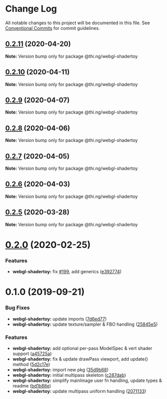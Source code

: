 # Change Log

All notable changes to this project will be documented in this file.
See [Conventional Commits](https://conventionalcommits.org) for commit guidelines.

## [0.2.11](https://github.com/thi-ng/umbrella/compare/@thi.ng/webgl-shadertoy@0.2.10...@thi.ng/webgl-shadertoy@0.2.11) (2020-04-20)

**Note:** Version bump only for package @thi.ng/webgl-shadertoy





## [0.2.10](https://github.com/thi-ng/umbrella/compare/@thi.ng/webgl-shadertoy@0.2.9...@thi.ng/webgl-shadertoy@0.2.10) (2020-04-11)

**Note:** Version bump only for package @thi.ng/webgl-shadertoy





## [0.2.9](https://github.com/thi-ng/umbrella/compare/@thi.ng/webgl-shadertoy@0.2.8...@thi.ng/webgl-shadertoy@0.2.9) (2020-04-07)

**Note:** Version bump only for package @thi.ng/webgl-shadertoy





## [0.2.8](https://github.com/thi-ng/umbrella/compare/@thi.ng/webgl-shadertoy@0.2.7...@thi.ng/webgl-shadertoy@0.2.8) (2020-04-06)

**Note:** Version bump only for package @thi.ng/webgl-shadertoy





## [0.2.7](https://github.com/thi-ng/umbrella/compare/@thi.ng/webgl-shadertoy@0.2.6...@thi.ng/webgl-shadertoy@0.2.7) (2020-04-05)

**Note:** Version bump only for package @thi.ng/webgl-shadertoy





## [0.2.6](https://github.com/thi-ng/umbrella/compare/@thi.ng/webgl-shadertoy@0.2.5...@thi.ng/webgl-shadertoy@0.2.6) (2020-04-03)

**Note:** Version bump only for package @thi.ng/webgl-shadertoy





## [0.2.5](https://github.com/thi-ng/umbrella/compare/@thi.ng/webgl-shadertoy@0.2.4...@thi.ng/webgl-shadertoy@0.2.5) (2020-03-28)

**Note:** Version bump only for package @thi.ng/webgl-shadertoy





# [0.2.0](https://github.com/thi-ng/umbrella/compare/@thi.ng/webgl-shadertoy@0.1.4...@thi.ng/webgl-shadertoy@0.2.0) (2020-02-25)


### Features

* **webgl-shadertoy:** fix [#199](https://github.com/thi-ng/umbrella/issues/199), add generics ([e392774](https://github.com/thi-ng/umbrella/commit/e392774945e4d29f145dba2fd17f99919b2c5fd5))





# 0.1.0 (2019-09-21)

### Bug Fixes

* **webgl-shadertoy:** update imports ([7d6ed77](https://github.com/thi-ng/umbrella/commit/7d6ed77))
* **webgl-shadertoy:** update texture/sampler & FBO handling ([25845e5](https://github.com/thi-ng/umbrella/commit/25845e5))

### Features

* **webgl-shadertoy:** add optional per-pass ModelSpec & vert shader support ([a45725a](https://github.com/thi-ng/umbrella/commit/a45725a))
* **webgl-shadertoy:** fix & update drawPass viewport, add update() method ([5d2c17e](https://github.com/thi-ng/umbrella/commit/5d2c17e))
* **webgl-shadertoy:** import new pkg ([35d9b68](https://github.com/thi-ng/umbrella/commit/35d9b68))
* **webgl-shadertoy:** initial multipass skeleton ([c287dab](https://github.com/thi-ng/umbrella/commit/c287dab))
* **webgl-shadertoy:** simplify mainImage user fn handling, update types & readme ([bd1b88e](https://github.com/thi-ng/umbrella/commit/bd1b88e))
* **webgl-shadertoy:** update multipass uniform handling ([2071133](https://github.com/thi-ng/umbrella/commit/2071133))
